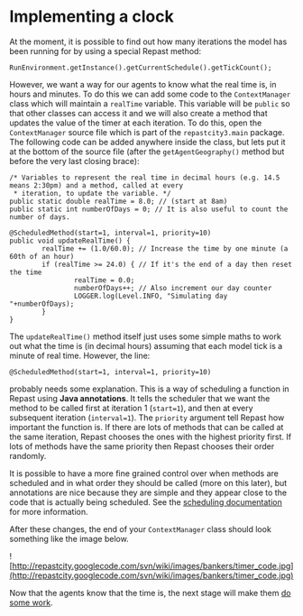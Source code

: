 # Implementing a clock #

At the moment, it is possible to find out how many iterations the model has been running for by using a special Repast method:

```
RunEnvironment.getInstance().getCurrentSchedule().getTickCount();
```

However, we want a way for our agents to know what the real time is, in hours and minutes. To do this we can add some code to the `ContextManager` class which will maintain a `realTime` variable. This variable will be `public` so that other classes can access it and we will also create a method that updates the value of the timer at each iteration. To do this, open the `ContextManager` source file which is part of the `repastcity3.main` package. The following code can be added anywhere inside the class, but lets put it at the bottom of the source file (after the `getAgentGeography()` method but before the very last closing brace):

```
/* Variables to represent the real time in decimal hours (e.g. 14.5 means 2:30pm) and a method, called at every
 * iteration, to update the variable. */
public static double realTime = 8.0; // (start at 8am)
public static int numberOfDays = 0; // It is also useful to count the number of days.

@ScheduledMethod(start=1, interval=1, priority=10)
public void updateRealTime() {
        realTime += (1.0/60.0); // Increase the time by one minute (a 60th of an hour)
        if (realTime >= 24.0) { // If it's the end of a day then reset the time
                realTime = 0.0;
                numberOfDays++; // Also increment our day counter
                LOGGER.log(Level.INFO, "Simulating day "+numberOfDays);
        }
}
```

The `updateRealTime()` method itself just uses some simple maths to work out what the time is (in decimal hours) assuming that each model tick is a minute of real time. However, the line:

```
@ScheduledMethod(start=1, interval=1, priority=10)
```

probably needs some explanation. This is a way of scheduling a function in Repast using **Java annotations**. It tells the scheduler that we want the method to be called first at iteration 1 (`start=1`), and then at every subsequent iteration (`interval=1`). The `priority` argument tell Repast how important the function is. If there are lots of methods that can be called at the same iteration, Repast chooses the ones with the highest priority first. If lots of methods have the same priority then Repast chooses their order randomly.

It is possible to have a more fine grained control over when methods are scheduled and in what order they should be called (more on this later), but annotations are nice because they are simple and they appear close to the code that is actually being scheduled. See the [scheduling documentation](http://repast.sourceforge.net/docs/reference/SIM/Working%20with%20the%20scheduler.html) for more information.

After these changes, the end of your `ContextManager` class should look something like the image below.

![http://repastcity.googlecode.com/svn/wiki/images/bankers/timer_code.jpg](http://repastcity.googlecode.com/svn/wiki/images/bankers/timer_code.jpg)

Now that the agents know that the time is, the next stage will make them [do some work](BankersMakeWork.md).